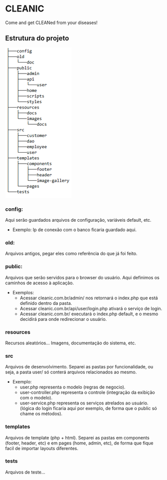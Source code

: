 # CLEANIC

Come and get CLEANed from your diseases!

## Estrutura do projeto

<p align="left">
  <img src="https://github.com/theffc/cleanic/blob/master/resources/images/docs/project-structure.png?raw=true"     alt="Project Structure"/>
</p>

### config:

Aqui serão guardados arquivos de configuração, variáveis default, etc.

* Exemplo: Ip de conexão com o banco ficaria guardado aqui.

### old:

Arquivos antigos, pegar eles como referência do que já foi feito.

### public:

Arquivos que serão servidos para o browser do usuário. Aqui definimos os caminhos de acesso à aplicação.

* Exemplos: 
  * Acessar cleanic.com.br/admin/ nos retornará o index.php que está definido dentro da pasta.
  * Acessar cleanic.com.br/api/user/login.php ativará o serviço de login.
  * Acessar cleanic.com.br/ executará o index.php default, e o mesmo decidirá para onde redirecionar o usuário.
  
### resources

Recursos aleatórios... Imagens, documentação do sistema, etc.

### src

Arquivos de desenvolvimento. Separei as pastas por funcionalidade, ou seja, a pasta user/ só conterá arquivos relacionados ao mesmo.

* Exemplo:
  * user.php representa o modelo (regras de negocio).
  * user-controller.php representa o controle (integração da exibição com o modelo).
  * user-service.php representa os serviços atrelados ao usuário. (lógica do login ficaria aqui por exemplo, de forma que o public só chame os métodos).
  
### templates

Arquivos de template (php + html). Separei as pastas em components (footer, header, etc) e em pages (home, admin, etc), de forma que fique facil de importar layouts diferentes.

### tests

Arquivos de teste...

